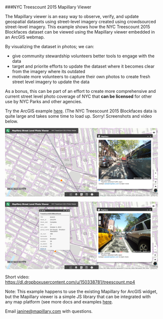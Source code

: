 ###NYC Treescount 2015 Mapillary Viewer


The Mapillary viewer is an easy way to observe, verify, and update geospatial datasets using street-level imagery created using crowdsourced street-level imagery. This example shows how the NYC Treescount 2015 Blockfaces dataset can be viewed using the Mapillary viewer embedded in an ArcGIS webmap.

By visualizing the dataset in photos; we can:
- give community stewardship volunteers better tools to engage with the data
- target and priorite efforts to update the dataset where it becomes clear from the imagery where its outdated
- motivate more volunteers to capture their own photos to create fresh street level imagery to update the data


As a bonus, this can be part of an effort to create more comprehensive and current street level photo coverage of NYC that **can be licensed** for other use by NYC Parks and other agencies.  

Try the ArcGIS example [here](). (The NYC Treescount 2015 Blockfaces data is quite large and takes some time to load up. Sorry! Screenshots and video below. 

![treescount1](treescount1.png)

![treescount2](treescount2.png)

Short video: https://dl.dropboxusercontent.com/u/150338781/treescount.mp4

Note:  This example happens to use the existing Mapillary for ArcGIS widget, but the Mapillary viewer is a simple JS library that can be integrated with any map platform (see more docs and examples [here](). 

Email janine@mapillary.com with questions.



  

